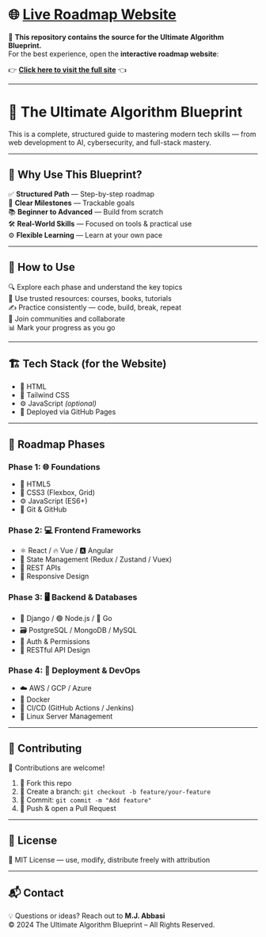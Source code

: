 # 🌐 [Live Roadmap Website](https://jawadabbasi14.github.io/the-ultimate-algorithm-blueprint/)

📌 **This repository contains the source for the Ultimate Algorithm Blueprint.**  
For the best experience, open the **interactive roadmap website**:

👉 **[Click here to visit the full site](https://jawadabbasi14.github.io/the-ultimate-algorithm-blueprint/)** 👈

---

# 🧠 The Ultimate Algorithm Blueprint

This is a complete, structured guide to mastering modern tech skills — from web development to AI, cybersecurity, and full-stack mastery.

---

## 🎯 Why Use This Blueprint?

✅ **Structured Path** — Step-by-step roadmap  
📌 **Clear Milestones** — Trackable goals  
📚 **Beginner to Advanced** — Build from scratch  
🛠️ **Real-World Skills** — Focused on tools & practical use  
⚙️ **Flexible Learning** — Learn at your own pace

---

## 🧭 How to Use

🔍 Explore each phase and understand the key topics  
📖 Use trusted resources: courses, books, tutorials  
✍️ Practice consistently — code, build, break, repeat  
🤝 Join communities and collaborate  
📊 Mark your progress as you go

---

## 🏗️ Tech Stack (for the Website)

- 🧱 HTML  
- 🎨 Tailwind CSS  
- ⚙️ JavaScript *(optional)*  
- 🚀 Deployed via GitHub Pages

---

## 📑 Roadmap Phases

### Phase 1: 🌐 Foundations

- 🧾 HTML5  
- 🎨 CSS3 (Flexbox, Grid)  
- ⚙️ JavaScript (ES6+)  
- 🧰 Git & GitHub  

### Phase 2: 💻 Frontend Frameworks

- ⚛️ React / 🔥 Vue / 🅰️ Angular  
- 🧠 State Management (Redux / Zustand / Vuex)  
- 🔗 REST APIs  
- 📱 Responsive Design  

### Phase 3: 🖥️ Backend & Databases

- 🐍 Django / 🟢 Node.js / 🦫 Go  
- 🗃️ PostgreSQL / MongoDB / MySQL  
- 🔐 Auth & Permissions  
- 📡 RESTful API Design  

### Phase 4: 🚀 Deployment & DevOps

- ☁️ AWS / GCP / Azure  
- 🐳 Docker  
- 🔁 CI/CD (GitHub Actions / Jenkins)  
- 🧮 Linux Server Management  

---

## 🤝 Contributing

🎉 Contributions are welcome!

1. 🍴 Fork this repo  
2. 🌿 Create a branch: `git checkout -b feature/your-feature`  
3. 💾 Commit: `git commit -m "Add feature"`  
4. 🚀 Push & open a Pull Request

---

## 📄 License

📝 MIT License — use, modify, distribute freely with attribution

---

## 📬 Contact

💡 Questions or ideas? Reach out to **M.J. Abbasi**  
© 2024 The Ultimate Algorithm Blueprint – All Rights Reserved.
